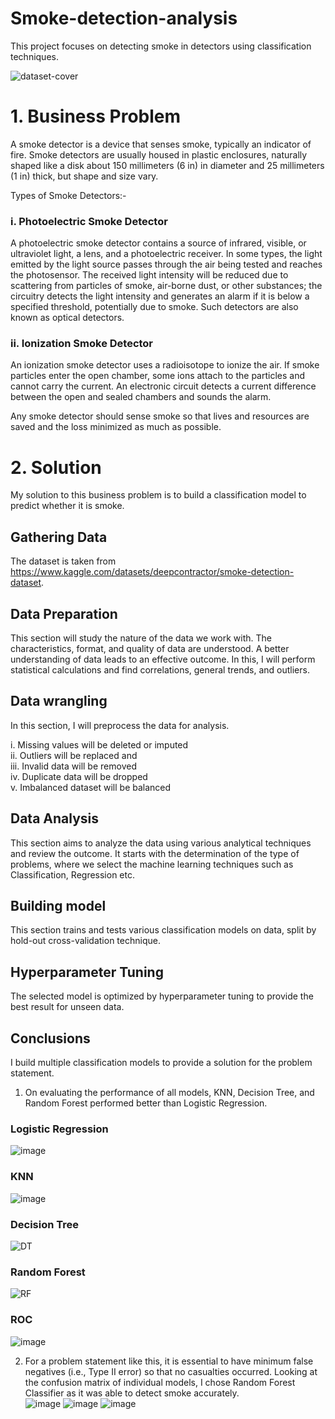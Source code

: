 # Smoke-detection-analysis
This project focuses on detecting smoke in detectors using classification techniques.

![dataset-cover](https://user-images.githubusercontent.com/71493898/232565335-ca7a80df-8707-4219-a076-ef9a7486a71a.jpg)

# 1. Business Problem
A smoke detector is a device that senses smoke, typically an indicator of fire. Smoke detectors are usually housed in plastic enclosures, naturally shaped like a disk about 150 millimeters (6 in) in diameter and 25 millimeters (1 in) thick, but shape and size vary.

Types of Smoke Detectors:-

### i. Photoelectric Smoke Detector
A photoelectric smoke detector contains a source of infrared, visible, or ultraviolet light, a lens, and a photoelectric receiver. In some types, the light emitted by the light source passes through the air being tested and reaches the photosensor. The received light intensity will be reduced due to scattering from particles of smoke, air-borne dust, or other substances; the circuitry detects the light intensity and generates an alarm if it is below a specified threshold, potentially due to smoke. Such detectors are also known as optical detectors.

### ii. Ionization Smoke Detector
An ionization smoke detector uses a radioisotope to ionize the air. If smoke particles enter the open chamber, some ions attach to the particles and cannot carry the current. An electronic circuit detects a current difference between the open and sealed chambers and sounds the alarm.

Any smoke detector should sense smoke so that lives and resources are saved and the loss minimized as much as possible.

# 2. Solution

My solution to this business problem is to build a classification model to predict whether it is smoke.
## Gathering Data
The dataset is taken from https://www.kaggle.com/datasets/deepcontractor/smoke-detection-dataset.
## Data Preparation
This section will study the nature of the data we work with. The characteristics, format, and quality of data are understood.
A better understanding of data leads to an effective outcome. In this, I will perform statistical calculations and find correlations, general trends, and outliers.
## Data wrangling
In this section, I will preprocess the data for analysis.

i. Missing values will be deleted or imputed </br>
ii. Outliers will be replaced and </br>
iii. Invalid data will be removed </br>
iv. Duplicate data will be dropped </br>
v. Imbalanced dataset will be balanced </br>
## Data Analysis
This section aims to analyze the data using various analytical techniques and review the outcome. It starts with the determination of the type of problems, where we select the machine learning techniques such as Classification, Regression etc.
## Building model
This section trains and tests various classification models on data, split by hold-out cross-validation technique.
## Hyperparameter Tuning
The selected model is optimized by hyperparameter tuning to provide the best result for unseen data. 
## Conclusions
I build multiple classification models to provide a solution for the problem statement. 
1. On evaluating the performance of all models, KNN, Decision Tree, and Random Forest performed better than Logistic Regression.</br>

### Logistic Regression
![image](https://user-images.githubusercontent.com/71493898/233459800-dfe6749b-1bfe-427c-a986-77e02dffc596.png)
### KNN
![image](https://user-images.githubusercontent.com/71493898/233460969-421b52a1-2f35-455f-80a0-abadc3935b09.png)
### Decision Tree
![DT](https://user-images.githubusercontent.com/71493898/233461416-e5e6d3b6-cde5-44ae-9735-ad1872d4482f.png)
### Random Forest
![RF](https://user-images.githubusercontent.com/71493898/233461467-7a70fcec-b54b-4e6f-b56e-9bac7d0b5cbf.png)

### ROC
![image](https://user-images.githubusercontent.com/71493898/233461626-d198d7ea-635e-4b3d-8e7e-c15492e48308.png)


2. For a problem statement like this, it is essential to have minimum false negatives (i.e., Type II error) so that no casualties occurred.
Looking at the confusion matrix of individual models, I chose Random Forest Classifier as it was able to detect smoke accurately. </br>
![image](https://user-images.githubusercontent.com/71493898/233461867-67efd129-5772-4c79-86ed-103635f6f08f.png)
![image](https://user-images.githubusercontent.com/71493898/233461909-20a8a0b6-ba6b-4a10-a455-0a1afba1cf41.png)
![image](https://user-images.githubusercontent.com/71493898/233461954-f7c57bd2-5a4a-4fc8-9aa3-199e5d0c280e.png)



